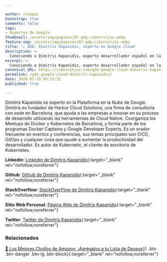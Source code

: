```yaml
---

author: rosepac
bootstrap: true
comments: false
tags:
- Expertos de Google
thumbnail: /assets/img/paginas/07-gdg-ciberninjas.webp
feature-img: /assets/img/paginas/07-gdg-ciberninjas.webp
title: '▷ GDE: Dimitris Kapanidis, experto en Google Cloud'
description: >-
  Conociendo a Dimitris Kapanidis, experto desarrollador español en la tecnología Google Cloud Computer incluido en el programa de Expertos de Desarrolladores de Google 2020.
excerpt: >-
  Conociendo a Dimitris Kapanidis, experto desarrollador español en la tecnología Google Cloud Computer incluido en el programa de Expertos de Desarrolladores de Google 2020.
canonical_URL: https://ciberninjas.com/gde-google-cloud-dimitris-kapanidis/
permalink: /gde-google-cloud-dimitris-kapanidis/
date: 2020-07-29 09:13:32
published: true

---
```


Dimitris Kapanidis es experto en la Plataforma en la Nube de Google. Dimitris es fundador de Harbur Cloud Solutions, una firma de consultoría con sede en Barcelona, ​​que ayuda a las empresas a innovar en su proceso de desarrollo utilizando las herramientas de Cloud Native. Coorganiza los Meetups de Docker y Kubernetes de Barcelona, ​​y forma parte de los programas Docker Captains y Google Developer Experts. Es un orador frecuente en eventos y conferencias, sus temas principales son CICD, GitOps y cualquier cosa que ayude a aumentar la productividad del desarrollador. Es autor de Kubernetic, el cliente de escritorio de Kubernetes.

**Linkedin**: [Linkedin de Dimitris Kapanidis](https://www.linkedin.com/in/kapanidis){:target="_blank" rel="nofollow,noreferrer"}

**Github**: [Github de Dimitris Kapanidis](https://www.github.com/spiddy){:target="_blank" rel="nofollow,noreferrer"}

**StackOverflow**: [StackOverFlow de Dimitris Kapanidis](https://www.stackoverflow.com/users/258843){:target="_blank" rel="nofollow,noreferrer"}

**Sitio Web Personal**: [Página Web de Dimitris Kapanidis](https://harbur.io/){:target="_blank" rel="nofollow,noreferrer"}

**Twitter**: [Twitter de Dimitris Kapanidis](https://www.twitter.com/@spiddy){:target="_blank" rel="nofollow,noreferrer"}
<!-- https://developers.google.com/community/experts/directory/profile/profile-carlos_sanchez -->

### **Relacionados** <!-- omit in toc -->

[🛒 Los Mejores Chollos de Amazon, ¡Agrégalos a tu Lista de Deseos!](https://www.amazon.es/shop/cibercursos "Los Mejores Chollos de Amazon, Ofertas Flash, Black Monday y Amazon Prime Day"){: .btn .btn-danger .btn-lg .btn-block}{:target="_blank" rel="nofollow,noreferrer"}